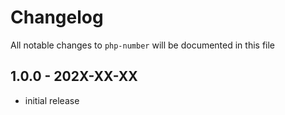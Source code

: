 # Changelog

All notable changes to `php-number` will be documented in this file

## 1.0.0 - 202X-XX-XX

- initial release
